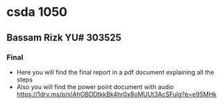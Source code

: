 # csda 1050
## Bassam Rizk YU# 303525

### Final
* Here you will find the final report in a pdf document explaining all the steps
* Also you will find the power point document with audio https://1drv.ms/p/s!AhOBDDtkkBk4hr0x8oMUUt3AcSFulg?e=e95MHk 

